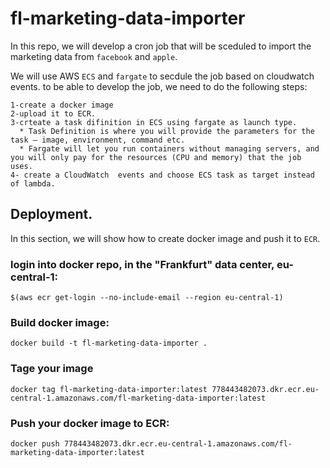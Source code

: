 # fl-marketing-data-importer

In this repo, we will develop a cron job that will be sceduled to import the marketing data from `facebook` and `apple`.

We will use AWS `ECS` and `fargate` to secdule the job based on cloudwatch events. to be able to develop the job, we need to do the following steps:

```
1-create a docker image
2-upload it to ECR.
3-crteate a task difinition in ECS using fargate as launch type.
  * Task Definition is where you will provide the parameters for the task — image, environment, command etc.
  * Fargate will let you run containers without managing servers, and you will only pay for the resources (CPU and memory) that the job uses.
4- create a CloudWatch  events and choose ECS task as target instead of lambda.

```

## Deployment.
In this section, we will show how to create docker image and push it to `ECR`.

### login into docker repo, in the "Frankfurt" data center, eu-central-1:
```
$(aws ecr get-login --no-include-email --region eu-central-1)
```

### Build docker image:
```
docker build -t fl-marketing-data-importer .
```

### Tage your image
```
docker tag fl-marketing-data-importer:latest 778443482073.dkr.ecr.eu-central-1.amazonaws.com/fl-marketing-data-importer:latest
```

### Push your docker image to ECR:
```
docker push 778443482073.dkr.ecr.eu-central-1.amazonaws.com/fl-marketing-data-importer:latest
```


